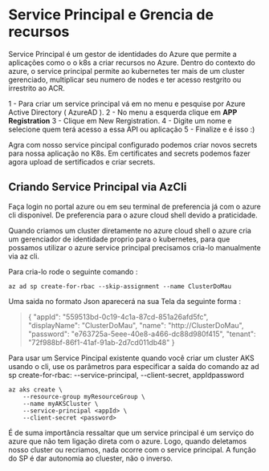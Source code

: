 # Service Principal e Grencia de recursos

  Service Principal é um gestor de identidades do Azure que permite a aplicações como o o k8s a criar recursos no Azure. Dentro do contexto do azure, o service principal permite ao kubernetes ter mais de um cluster gerenciado, multiplicar seu numero de nodes e ter acesso restgrito ou irrestrito ao ACR.

  1 - Para criar um service principal vá em no menu e pesquise por Azure Active Directory ( AzureAD ).
  2 - No menu a esquerda clique em **APP Registration**
  3 - Clique em New Rergistration.
  4 - Digite um nome e selecione quem terá acesso a essa API ou aplicação
  5 - Finalize e é isso :)

Agra com nosso service pincipal configurado podemos criar novos secrets para nossa aplicação no K8s.
Em certificates and secrets podemos fazer agora upload de sertificados e criar secrets.


## Criando Service Principal via AzCli

Faça login no portal azure ou em seu terminal de preferencia já com o azure cli disponivel. De preferencia para o azure cloud shell devido a praticidade.

Quando criamos um cluster diretamente no azure cloud shell o azure cria um gerenciador de identidade proprio para o kubernetes, para que possamos utilizar o azure service principal precisamos cria-lo manualmente via az cli.

Para cria-lo rode o seguinte comando :

```
az ad sp create-for-rbac --skip-assignment --name ClusterDoMau

```

Uma saida no formato Json aparecerá na sua Tela da seguinte forma :

> {
  "appId": "559513bd-0c19-4c1a-87cd-851a26afd5fc",
  "displayName": "ClusterDoMau",
  "name": "http://ClusterDoMau",
  "password": "e763725a-5eee-40e8-a466-dc88d980f415",
  "tenant": "72f988bf-86f1-41af-91ab-2d7cd011db48"
}

Para usar um Service Pincipal existente quando você criar um cluster AKS usando o cli, use os parâmetros  para especificar a saída do comando az ad sp create-for-rbac:
--service-principal, --client-secret, appIdpassword

```
az aks create \
    --resource-group myResourceGroup \
    --name myAKSCluster \
    --service-principal <appId> \
    --client-secret <password>

```
É de suma importância ressaltar que um service principal é um serviço do azure que não tem ligação direta com o azure. Logo, quando deletamos nosso cluster ou recriamos, nada ocorre com o service principal. A função do SP é dar autonomia ao cluester, não o inverso.
